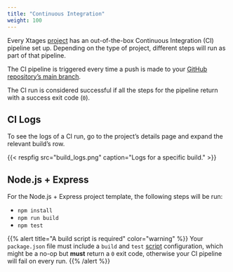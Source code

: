 ```yaml
---
title: "Continuous Integration"
weight: 100
---
```


Every Xtages [project](/projects) has an out-of-the-box Continuous Integration (CI) pipeline set up. Depending on the type of project, different steps will run as part of that pipeline.

The CI pipeline is triggered every time a push is made to your [GitHub repository’s main branch](../../github).

The CI run is considered successful if all the steps for the pipeline return with a success exit code (`0`).

## CI Logs

To see the logs of a CI run, go to the project’s details page and expand the relevant build’s row. 

{{< respfig src="build_logs.png" caption="Logs for a specific build." >}}

## Node.js + Express

For the Node.js + Express project template, the following steps will be run:

* `npm install`
* `npm run build`
* `npm test`

{{% alert title="A build script is required" color="warning" %}}
Your `package.json` file must include a `build` and `test` [script](https://docs.npmjs.com/cli/v7/using-npm/scripts) configuration, which might be a no-op but **must** return a `0` exit code, otherwise your CI pipeline will fail on every run. 
{{% /alert %}}

 